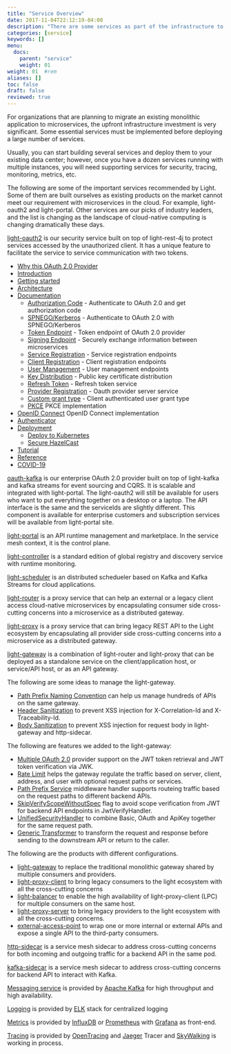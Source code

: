 ```yaml
---
title: "Service Overview"
date: 2017-11-04T22:12:19-04:00
description: "There are some services as part of the infrastructure to support microservices"
categories: [service]
keywords: []
menu:
  docs:
    parent: "service"
    weight: 01
weight: 01	#rem
aliases: []
toc: false
draft: false
reviewed: true
---
```


For organizations that are planning to migrate an existing monolithic application to microservices, the upfront infrastructure investment is very significant. Some essential services must be implemented before deploying a large number of services.

Usually, you can start building several services and deploy them to your existing data center; however, once you have a dozen services running with multiple instances, you will need supporting services for security, tracing, monitoring, metrics, etc.

The following are some of the important services recommended by Light. Some of them are built ourselves as existing products on the market cannot meet our requirement with microservices in the cloud. For example, light-oauth2 and light-portal. Other services are our picks of industry leaders, and the list is changing as the landscape of cloud-native computing is changing dramatically these days.

[light-oauth2][] is our security service built on top of light-rest-4j to protect services accessed by the unauthorized client. It has a unique feature to facilitate the service to service communication with two tokens.

- [Why this OAuth 2.0 Provider](/service/oauth/why-this-oauth/)
- [Introduction](/service/oauth/introduction/)
- [Getting started](/getting-started/light-oauth2/)
- [Architecture](/service/oauth/architecture/)
- [Documentation](/service/oauth/service/)
  * [Authorization Code][] - Authenticate to OAuth 2.0 and get authorization code
  * [SPNEGO/Kerberos][] - Authenticate to OAuth 2.0 with SPNEGO/Kerberos
  * [Token Endpoint][] - Token endpoint of OAuth 2.0 provider
  * [Signing Endpoint][] - Securely exchange information between microservices
  * [Service Registration][] - Service registration endpoints
  * [Client Registration][] - Client registration endpoints
  * [User Management][] - User management endpoints
  * [Key Distribution][] - Public key certificate distribution
  * [Refresh Token][] - Refresh token service
  * [Provider Registration][] - Oauth provider server service
  * [Custom grant type][] - Client authenticated user grant type
  * [PKCE][] PKCE implementation
- [OpenID Connect][] OpenID Connect implementation
- [Authenticator](/service/oauth/authenticator/)
- [Deployment](/service/oauth/deployment/)
  * [Deploy to Kubernetes](/service/oauth/deployment/kubernetes/)
  * [Secure HazelCast](/service/oauth/deployment/hazelcast/)
- [Tutorial](/tutorial/oauth/)
- [Reference](/service/oauth/reference/)
- [COVID-19](/service/covid-19/)


[oauth-kafka][] is our enterprise OAuth 2.0 provider built on top of light-kafka and kafka streams for event sourcing and CQRS. It is scalable and integrated with light-portal. The light-oauth2 will still be available for users who want to put everything together on a desktop or a laptop. The API interface is the same and the serviceIds are slightly different. This component is available for enterprise customers and subscription services will be available from light-portal site.

[light-portal][] is an API runtime management and marketplace. In the service mesh context, it is the control plane. 

[light-controller][] is a standard edition of global registry and discovery service with runtime monitoring. 

[light-scheduler][] is an distributed schedueler based on Kafka and Kafka Streams for cloud applications.

[light-router][] is a proxy service that can help an external or a legacy client access cloud-native microservices by encapsulating consumer side cross-cutting concerns into a microservice as a distributed gateway.

[light-proxy][] is a proxy service that can bring legacy REST API to the Light ecosystem by encapsulating all provider side cross-cutting concerns into a microservice as a distributed gateway. 

[light-gateway][] is a combination of light-router and light-proxy that can be deployed as a standalone service on the client/application host, or service/API host, or as an API gateway. 

The following are some ideas to manage the light-gateway.

* [Path Prefix Naming Convention][] can help us manage hundreds of APIs on the same gateway.
* [Header Sanitization][] to prevent XSS injection for X-Correlation-Id and X-Traceability-Id.
* [Body Sanitization][] to prevent XSS injection for request body in light-gateway and http-sidecar.

The following are features we added to the light-gateway: 

* [Multiple OAuth 2.0][] provider support on the JWT token retrieval and JWT token verification via JWK. 
* [Rate Limit][] helps the gateway regulate the traffic based on server, client, address, and user with optional request paths or services. 
* [Path Prefix Service][] middleware handler supports routeing traffic based on the request paths to different backend APIs.
* [SkipVerifyScopeWithoutSpec][] flag to avoid scope verification from JWT for backend API endpoints in JwtVerifyHandler.
* [UnifiedSecurityHandler][] to combine Basic, OAuth and ApiKey together for the same request path. 
* [Generic Transformer][] to transform the request and response before sending to the downstream API or return to the caller.

The following are the products with different configurations. 

* [light-gateway][] to replace the traditional monolithic gateway shared by multiple consumers and providers. 
* [light-proxy-client][] to bring legacy consumers to the light ecosystem with all the cross-cutting concerns
* [light-balancer][] to enable the high availability of light-proxy-client (LPC) for multiple consumers on the same host.
* [light-proxy-server][] to bring legacy providers to the light ecosystem with all the cross-cutting concerns. 
* [external-access-point][] to wrap one or more internal or external APIs and expose a single API to the third-party consumers.


[http-sidecar][] is a service mesh sidecar to address cross-cutting concerns for both incoming and outgoing traffic for a backend API in the same pod.

[kafka-sidecar][] is a service mesh sidecar to address cross-cutting concerns for backend API to interact with Kafka. 

[Messaging service][] is provided by [Apache Kafka][] for high throughput and high availability. 

[Logging][] is provided by [ELK][] stack for centralized logging

[Metrics][] is provided by [InfluxDB][] or [Prometheus][] with [Grafana][] as front-end.

[Tracing][] is provided by [OpenTracing][] and [Jaeger][] Tracer and [SkyWalking][] is working in process. 


[light-oauth2]: /service/oauth/
[oauth-kafka]: /service/oauth-kafka/
[light-proxy]: /service/proxy/
[light-gateway]: /service/gateway/
[light-portal]: /service/portal/
[Messaging service]: /service/messaging/
[Apache Kafka]: https://kafka.apache.org/
[Logging]: /service/logging/
[ELK]: https://www.elastic.co/webinars/introduction-elk-stack
[Metrics]: /service/metrics/
[InfluxDB]: https://www.influxdata.com/
[Prometheus]: https://prometheus.io/
[Grafana]: https://grafana.com/
[Authorization Code]: /service/oauth/service/code/
[Token Endpoint]: /service/oauth/service/token/
[Service Registration]: /service/oauth/service/service/
[Client Registration]: /service/oauth/service/client/
[User Management]: /service/oauth/service/user/
[Key Distribution]: /service/oauth/service/key/
[Refresh Token]: /service/oauth/service/fresh-token/
[Provider Registration]: /service/oauth/service/provider/
[SPNEGO/Kerberos]: /service/oauth/service/spnego/
[Signing Endpoint]: /service/oauth/service/signing/
[PKCE]: /service/oauth/service/pkce/
[Custom grant type]: /service/oauth/service/custom/
[OpenID Connect]: /service/oauth/serivce/openid/
[light-router]: /service/router/
[Tracing]: /service/tracing/
[OpenTracing]: /service/tracing/open-tracing/
[Jaeger]: /service/tracing/jaeger/
[SkyWalking]: /service/tracing/skywalking/
[How to secure Hazelcast]: /service/oauth/deployment/hazelcast/
[light-controller]: /service/controller/
[light-scheduler]: /service/scheduler/
[http-sidecar]: /service/http-sidecar/
[kafka-sidecar]: /service/kafka-sidecar/
[Light Gateway]: /service/gateway/
[http-sidecar]: /service/http-sidecar/
[Multiple OAuth 2.0]: /service/gateway/multiple-oauth/
[Rate Limit]: /concern/limit/
[Path Prefix Service]: /service/gateway/path-prefix/
[light-proxy-client]: /service/gateway/light-proxy-client/
[light-gateway]: /service/gateway/light-gateway/
[light-balancer]: /service/gateway/light-balancer/
[light-proxy-server]: /service/gateway/light-proxy-server/
[SkipVerifyScopeWithoutSpec]: /service/gateway/skip-scope/
[UnifiedSecurityHandler]: /service/gateway/unified-security/
[Generic Transformer]: /service/gateway/generic-transformer/
[external-access-point]: /service/gateway/external-access-point/
[Path Prefix Naming Convention]: /service/gateway/naming-convention/
[Header Sanitization]: /service/gateway/header-sanitization/
[Body Sanitization]: /service/gateway/body-sanitization/
